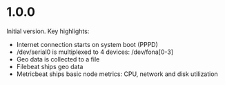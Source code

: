 # 1.0.0
Initial version. Key highlights:
- Internet connection starts on system boot (PPPD)
- /dev/serial0 is multiplexed to 4 devices: /dev/fona[0-3]
- Geo data is collected to a file
- Filebeat ships geo data
- Metricbeat ships basic node metrics: CPU, network and disk utilization
